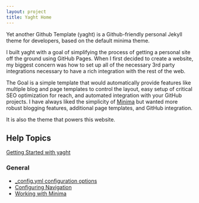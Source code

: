```yaml
---
layout: project
title: Yaght Home
---
```


Yet another Github Template (yaght) is a Github-friendly personal Jekyll theme for developers, based on the default minima theme.

I built yaght with a goal of simplifying the process of getting a personal site off the ground using GitHub Pages. When I first decided to create a website, my biggest concern was how to set up all of the necessary 3rd party integrations necessary to have a rich integration with the rest of the web.

The Goal is a simple template that would automatically provide features like multiple blog and page templates to control the layout, easy setup of critical SEO optimization for reach, and automated integration with your GitHub projects. I have always liked the simplicity of [Minima](https://github.com/jekyll/minima) but wanted more robust blogging features, additional page templates, and GitHub integration.

It is also the theme that powers this website.

## Help Topics

[Getting Started with yaght](/yaght/general/getting-started-with-yaght)

### General

* [_config.yml configuration options](/yaght/general/config-options)
* [Configuring Navigation](/yaght/general/navigation)
* [Working with Minima](/yaght/general/working-with-minima)
